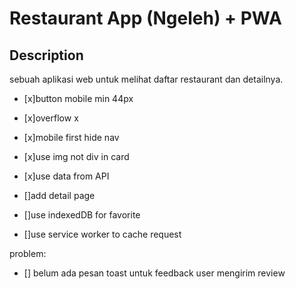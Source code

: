 # Restaurant App (Ngeleh) + PWA

## Description

sebuah aplikasi web untuk melihat daftar restaurant dan detailnya.

- [x]button mobile min 44px
- [x]overflow x
- [x]mobile first hide nav
- [x]use img not div in card

- [x]use data from API
- []add detail page
- []use indexedDB for favorite
- []use service worker to cache request

problem:

- [] belum ada pesan toast untuk feedback user mengirim review
